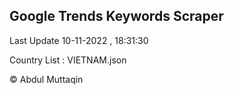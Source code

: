 

## Google Trends Keywords Scraper 
 
Last Update 10-11-2022 , 18:31:30

Country List :
VIETNAM.json



© Abdul Muttaqin 
